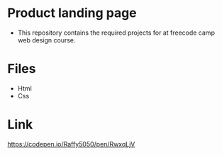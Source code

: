 # Product landing page
- This repository contains the required projects for at freecode camp <br>
web design course.
# Files
- Html
- Css
# Link
https://codepen.io/Raffy5050/pen/RwxqLjV
